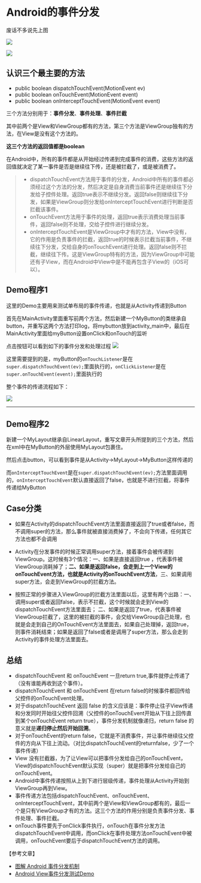 # Android的事件分发

废话不多说先上图

![](https://upload-images.jianshu.io/upload_images/966283-b9cb65aceea9219b.png?imageMogr2/auto-orient/strip|imageView2/2/w/885/format/webp)

![](https://upload-images.jianshu.io/upload_images/966283-d01a5845f7426097.png?imageMogr2/auto-orient/strip|imageView2/2/w/874/format/webp)
## 认识三个最主要的方法
- public boolean dispatchTouchEvent(MotionEvent ev) 
- public boolean onTouchEvent(MotionEvent event) 
- public boolean onInterceptTouchEvent(MotionEvent event) 

三个方法分别用于：**事件分发**、**事件处理**、**事件拦截**

其中前两个是View和ViewGroup都有的方法，第三个方法是ViewGroup独有的方法，在View是没有这个方法的。


**这三个方法的返回值都是boolean**

在Android中，所有的事件都是从开始经过传递到完成事件的消费，这些方法的返回值就决定了某一事件是否是继续往下传，还是被拦截了，或是被消费了。

>- dispatchTouchEvent方法用于事件的分发，Android中所有的事件都必须经过这个方法的分发，然后决定是自身消费当前事件还是继续往下分发给子控件处理。返回true表示不继续分发。返回false则继续往下分发，如果是ViewGroup则分发给onInterceptTouchEvent进行判断是否拦截该事件。
>- onTouchEvent方法用于事件的处理，返回true表示消费处理当前事件，返回false则不处理，交给子控件进行继续分发。
> - onInterceptTouchEvent是ViewGroup中才有的方法，View中没有，它的作用是负责事件的拦截，返回true的时候表示拦截当前事件，不继续往下分发，交给自身的onTouchEvent进行处理。返回false则不拦截，继续往下传。这是ViewGroup特有的方法，因为ViewGroup中可能还有子View，而在Android中View中是不能再包含子View的（iOS可以）。


## Demo程序1

这里的Demo主要用来测试单布局的事件传递，也就是从Activity传递到Button

首先在MainActivity里面重写前两个方法，然后新建一个MyButton的类继承自button，并重写这两个方法打印log，将mybutton放到activity_main中，最后在MainActivity里面给myButton设置onClick和onTouch的监听

点击按钮可以看到如下的事件分发和处理过程
![](https://pic.downk.cc/item/5e8878b0504f4bcb04eb879e.jpg)


这里需要提到的是，myButton的`onTouchListener`是在`super.dispatchTouchEvent(ev);`里面执行的，`onClickListener`是在`super.onTouchEvent(event);`里面执行的

整个事件的传递流程如下：

![](https://pic.downk.cc/item/5e888257504f4bcb04f53350.png)

---


## Demo程序2
新建一个MyLayout继承自LinearLayout，重写文章开头所提到的三个方法，然后在xml中在MyButton的外层使用MyLayout包裹住。


然后点击button，可以看到事件是从Activity->MyLayout->MyButton这样传递的

而`onInterceptTouchEvent`是在`super.dispatchTouchEvent(ev);`方法里面调用的，`onInterceptTouchEvent`默认直接返回了false，也就是不进行拦截，将事件传递给MyButton

## Case分类

- 如果在Activity的dispatchTouchEvent方法里面直接返回了true或者false，而不调用super的方法，那么事件就被直接消费掉了，不会向下传递，任何其它方法也都不会调用

- Activity在分发事件的时候正常调用super方法，接着事件会被传递到ViewGroup。这时候有3个情况：一、如果是直接返回true
，代表事件被ViewGroup消耗掉了；**二、如果是返回false，会走到上一个View的onTouchEvent方法，也就是Activity的onTouchEvent方法**，三、如果调用super方法，会走到ViewGroup的拦截方法。


- 按照正常的步骤进入ViewGroup的拦截方法里面以后，这里有两个出路：一、调用super或者返回false，表示不拦截，这个时候就会走到View的dispatchTouchEvent方法里面去；
二、如果是返回了true，代表事件被ViewGroup拦截了，这里的被拦截的事件，会交给ViewGroup自己处理，也就是会走到自己的OnTouchEvent方法里面去，如果自己处理掉，返回true，则事件消耗结束；如果是返回了false或者是调用了super方法，那么会走到Activity的事件处理方法里面去。

## 总结
- dispatchTouchEvent 和 onTouchEvent 一旦return true,事件就停止传递了（没有谁能再收到这个事件）。
- dispatchTouchEvent 和 onTouchEvent 在return false的时候事件都回传给父控件的onTouchEvent处理。
- 对于dispatchTouchEvent 返回 false 的含义应该是：事件停止往子View传递和分发同时开始往父控件回溯（父控件的onTouchEvent开始从下往上回传直到某个onTouchEvent return true），事件分发机制就像递归，return false 的意义就是**递归停止然后开始回溯**。
- 对于onTouchEvent的return false，它就是不消费事件，并让事件继续往父控件的方向从下往上流动。（对比dispatchTouchEvent的returnfalse，少了一个事件传递）
- View 没有拦截器，为了让View可以把事件分发给自己的onTouchEvent，View的dispatchTouchEvent默认实现（super）就是把事件分发给自己的onTouchEvent。
- Android中事件传递按照从上到下进行层级传递，事件处理从Activity开始到ViewGroup再到View。
- 事件传递方法包括dispatchTouchEvent、onTouchEvent、onInterceptTouchEvent，其中前两个是View和ViewGroup都有的，最后一个是只有ViewGroup才有的方法。这三个方法的作用分别是负责事件分发、事件处理、事件拦截。
- onTouch事件要先于onClick事件执行，onTouch在事件分发方法dispatchTouchEvent中调用，而onClick在事件处理方法onTouchEvent中被调用，onTouchEvent要后于dispatchTouchEvent方法的调用。

【参考文章】
- [图解 Android 事件分发机制](https://www.jianshu.com/p/e99b5e8bd67b)
- [Android View事件分发测试Demo](https://www.zybuluo.com/linux1s1s/note/119018)